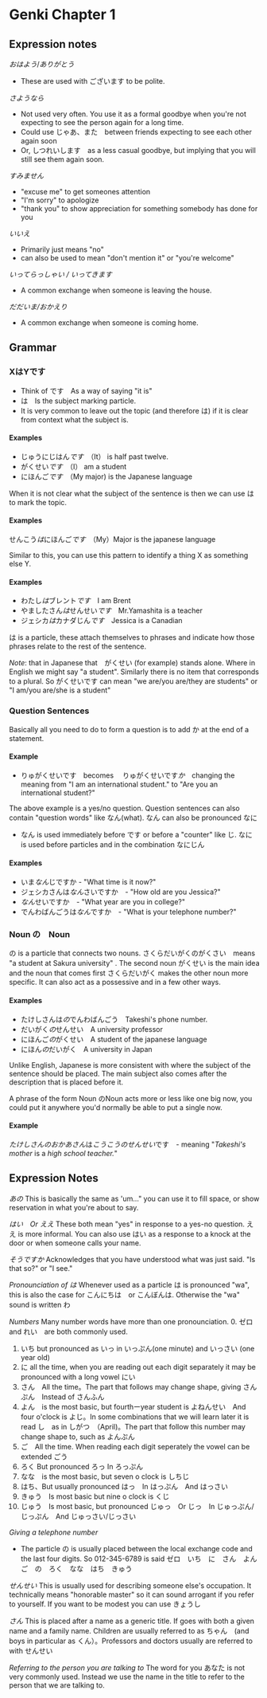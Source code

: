 # Genki Chapter 1
## Expression notes
*おはよう*/*ありがとう*　
* These are used with ございます to be polite.

*さようなら*
* Not used very often. You use it as a formal goodbye when you're not expecting to see the person again for a long time. 
* Could use じゃあ、また　between friends expecting to see each other again soon
* Or, しつれいします　as a less casual goodbye, but implying that you will still see them again soon.

*すみません*
* "excuse me" to get someones attention
* "I'm sorry" to apologize
* "thank you" to show appreciation for something somebody has done for you

*いいえ*
* Primarily just means "no"
* can also be used to mean "don't mention it" or "you're welcome"

*いってらっしゃい / いってきます*
* A common exchange when someone is leaving the house.

*だだいま/おかえり*
* A common exchange when someone is coming home.

## Grammar
### XはYです
* Think of です　As a way of saying "it is"
* は　Is the subject marking particle.
* It is very common to leave out the topic (and therefore は) if it is clear from context what the subject is.

#### Examples
* じゅうにじはん*です*　（It） is half past twelve.
* がくせい*です*　（I） am a student
* にほんご*です*　（My major) is the Japanese language

When it is not clear what the subject of the sentence is then we can use は to  mark the topic.

#### Examples
せんこう*は*にほんご*です*　（My）Major is the japanese language

Similar to this, you can use this pattern to identify a thing X as something else Y.

#### Examples
* わたし*は*ブレント*です*　I am Brent
* やましたさん*は*せんせい*です*　Mr.Yamashita is a teacher
* ジェシカ*は*カナダじん*です*　Jessica is a Canadian

は is a particle, these attach themselves to phrases and indicate how those phrases relate to the rest of the sentence.

*Note*: that in Japanese that　がくせい  (for example) stands alone. Where in English we might say "a student". Similarly there is no item that corresponds to a plural.  So がくせいです can mean "we are/you are/they are students" or "I am/you are/she is a student"

### Question Sentences
Basically all you need to do to form a question is to add か at the end of a statement.

#### Example
* りゅがくせいです　becomes 　りゅがくせいです*か*　changing the meaning from "I am an international student." to "Are you an international student?"

The above example is a yes/no question. Question sentences can also contain "question words" like なん(what).  なん can also be pronounced なに
* なん is used immediately before です or before a "counter" like じ. なに is used before particles and in the combination なにじん

#### Examples
* いま*なん*じですか  - "What time is it now?"
* ジェシカさんは*なん*さいですか　- "How old are you Jessica?"
* *なん*せいですか　- "What year are you in college?"
* でんわばんごうは*なん*ですか　- "What is your telephone number?"

### Noun の　Noun
の is a particle that connects two nouns. さくらだいがくのがくさい　means "a student at Sakura university" . The second noun がくせい is  the main idea and the noun that comes first さくらだいがく makes the other noun more specific. It can also act as a possessive and in a few other ways.

#### Examples
* たけしさんは*の*でんわばんごう　Takeshi's phone number.
* だいがく*の*せんせい　A university professor
* にほんご*の*がくせい　A student of the japanese language
* にほん*の*だいがく　A university in Japan

Unlike English, Japanese is more consistent with where the subject of the sentence should be placed. The main subject also comes after the description that is placed before it.

A phrase of the form Noun のNoun acts more or less like one big now, you could put it anywhere you'd normally be able to put a single now.

#### Example
*たけしさんのおかあさん*は*こうこうのせんせい*です　- meaning "*Takeshi's mother* is a *high school teacher.*"

## Expression Notes
*あの*
This is basically the same as 'um..." you can use it to fill space, or show reservation in what you're about to say.

*はい　Or ええ*
These both mean "yes" in response to a yes-no question. ええ is more informal. You can also use はい as a response to a knock at the door or when someone calls your name.

*そうですか*
Acknowledges that you have understood what was just said. "Is that so?" or "I see."

*Pronounciation of は*
Whenever used as a particle は is pronounced "wa", this is also the case for こんにちは　or こんぼんは. Otherwise the "wa" sound is written わ

*Numbers*
Many number words have more than one pronounciation.
0. ゼロ　and れい　are both commonly used.
1. いち but pronounced as いっ in いっぷん(one minute) and いっさい (one year old)
2. に all the time, when you are reading out each digit separately it may be pronounced with a long vowel にい
3. さん　All the time。The part that follows may change shape, giving さんぷん　Instead of さんふん
4. よん　is the most basic, but fourthーyear student is よねんせい　And four o'clock is よじ。In some combinations that we will learn later it is read し　as in しがつ　（April)。The part that follow this number may change shape to, such as よんぷん
5. ご　All the time. When reading each digit seperately the vowel can be extended ごう
6. ろく But pronounced ろっ In ろっぷん
7. なな　is the most basic, but seven o clock is しちじ
8. はち、But usually pronounced はっ　In はっぷん　And はっさい
9. きゅう　Is most basic but nine o clock is くじ
10. じゅう　Is most basic, but pronounced じゅっ　Or  じっ　In じゅっぷん/じっぷん　And じゅっさい/じっさい

*Giving a telephone number*
* The particle の is usually placed between the local exchange code and the last four digits. So 012-345-6789 is said ゼロ　いち　に　さん　よん　ご　の　ろく　なな　はち　きゅう

*せんせい*
This is usually used for describing someone else's occupation. It technically means "honorable master" so it can sound arrogant if you refer to yourself. If you want to be modest you can use きょうし

*さん*
This is placed after a name as a generic title. If goes with both a given name and a family name. Children are usually referred to as ちゃん　(and boys in particular as くん）。Professors and doctors usually are referred to with せんせい

*Referring to the person you are talking to*
The word for you あなた is not very commonly used. Instead we use the name in the title to refer to the person that we are talking to.

